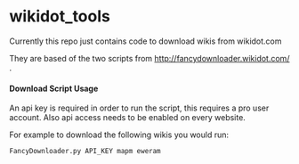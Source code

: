 # wikidot_tools

Currently this repo just contains code to download wikis from wikidot.com

They are based of the two scripts from http://fancydownloader.wikidot.com/ .

#### Download Script Usage

An api key is required in order to run the script, this requires a pro user account. Also api access needs to be enabled on every website.

For example to download the following wikis you would run:

    FancyDownloader.py API_KEY mapm eweram

